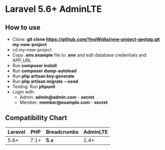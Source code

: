 # Laravel 5.6+ AdminLTE

## How to use

- Clone: __git clone https://github.com/YesiWidia/new-project-geotag.git my-new-project__
- cd my-new-project
- Copy __.env.example__ file to __.env__ and edit database credentials and APP_URL
- Run __composer install__
- Run __composer dump-autoload__
- Run __php artisan key:generate__
- Run __php artisan migrate --seed__
- Testing: Run __phpunit__
- Login with:
    - Admin: __admin@admin.com__ - __secret__
    - Member: __member@example.com__ - __secret__


## Compatibility Chart

| Laravel | PHP  | Breadcrumbs | AdminLTE  
|---------|------|-------------|----------|
| 5.6+    | 7.1+ | **5.x**     | 2.4+ 



